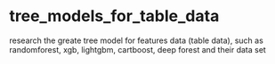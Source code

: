 # tree_models_for_table_data
research the greate tree model for features data (table data), such as randomforest, xgb, lightgbm, cartboost, deep forest and their data set
